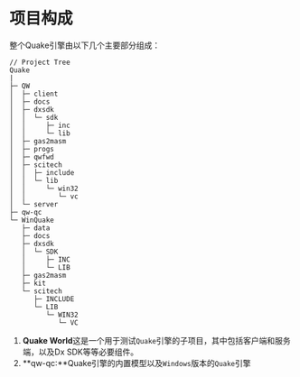 # 项目构成

整个Quake引擎由以下几个主要部分组成：

```
// Project Tree
Quake
|
├─ QW
│  ├─ client
│  ├─ docs
│  ├─ dxsdk
│  │  └─ sdk
│  │     ├─ inc
│  │     └─ lib
│  ├─ gas2masm
│  ├─ progs
│  ├─ qwfwd
│  ├─ scitech
│  │  ├─ include
│  │  └─ lib
│  │     └─ win32
│  │        └─ vc
│  └─ server
├─ qw-qc
└─ WinQuake
   ├─ data
   ├─ docs
   ├─ dxsdk
   │  └─ SDK
   │     ├─ INC
   │     └─ LIB
   ├─ gas2masm
   ├─ kit
   └─ scitech
      ├─ INCLUDE
      └─ LIB
         └─ WIN32
            └─ VC

```

1. **Quake World**这是一个用于测试`Quake`引擎的子项目，其中包括客户端和服务端，以及Dx SDK等等必要组件。
2. **qw-qc:**Quake引擎的内置模型以及`Windows`版本的`Quake`引擎



